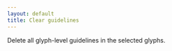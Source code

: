 ```yaml
---
layout: default
title: Clear guidelines
---
```


Delete all glyph-level guidelines in the selected glyphs.

